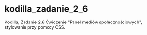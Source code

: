 # kodilla_zadanie_2_6
Kodilla, Zadanie 2.6
Ćwiczenie "Panel mediów społecznościowych", stylowanie przy pomocy CSS.
